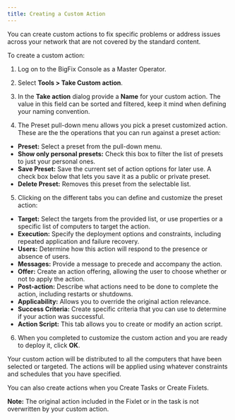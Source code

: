```yaml
---
title: Creating a Custom Action
---
```


You can create custom actions to fix specific problems or address issues across your
network that are not covered by the standard content.

To create a custom action:

1. Log on to the BigFix Console as a Master Operator.

2. Select **Tools > Take Custom action**.

3. In the **Take action** dialog provide a **Name** for your custom action. The value in this field can be sorted and filtered, keep it mind when defining your naming convention.

4. The Preset pull-down menu allows you pick a preset customized action. These are the the operations that you can run against a preset action:
 * **Preset:** Select a preset from the pull-down menu.
 * **Show only personal presets:** Check this box to filter the list of presets to just your personal ones.
 * **Save Preset:** Save the current set of action options for later use. A check box below that lets you save it as a public or private preset.
 * **Delete Preset:** Removes this preset from the selectable list.

5. Clicking on the different tabs you can define and customize the preset action:

 * **Target:** Select the targets from the provided list, or use properties or a specific list of computers to target the action.
 * **Execution:** Specify the deployment options and constraints, including repeated application and failure recovery.
 * **Users:** Determine how this action will respond to the presence or absence of users.
 * **Messages:** Provide a message to precede and accompany the action.
 * **Offer:** Create an action offering, allowing the user to choose whether or not to apply the action.
 * **Post-action:** Describe what actions need to be done to complete the action, including restarts or shutdowns.
 * **Applicability:** Allows you to override the original action relevance.
 * **Success Criteria:** Create specific criteria that you can use to determine if your action was successful.
 * **Action Script:** This tab allows you to create or modify an action script.

6. When you completed to customize the custom action and you are ready to deploy it, click **OK**.

Your custom action will be distributed to all the computers that have been selected or targeted. 
The actions will be applied using whatever constraints and schedules that you have specified.

You can also create actions when you Create Tasks or Create Fixlets.

**Note:** The original action included in the Fixlet or in the task is not overwritten by your custom action.

